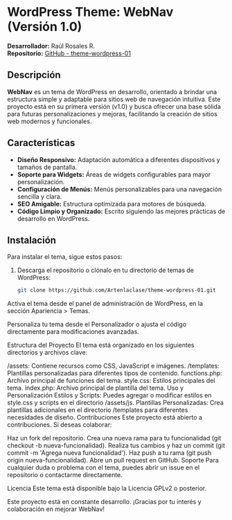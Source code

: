 # WordPress Theme: WebNav (Versión 1.0)

**Desarrollador:** Raúl Rosales R.  
**Repositorio:** [GitHub - theme-wordpress-01](https://github.com/Artenlaclase/theme-wordpress-01)

## Descripción

**WebNav** es un tema de WordPress en desarrollo, orientado a brindar una estructura simple y adaptable para sitios web de navegación intuitiva. Este proyecto está en su primera versión (v1.0) y busca ofrecer una base sólida para futuras personalizaciones y mejoras, facilitando la creación de sitios web modernos y funcionales.

## Características

- **Diseño Responsivo:** Adaptación automática a diferentes dispositivos y tamaños de pantalla.
- **Soporte para Widgets:** Áreas de widgets configurables para mayor personalización.
- **Configuración de Menús:** Menús personalizables para una navegación sencilla y clara.
- **SEO Amigable:** Estructura optimizada para motores de búsqueda.
- **Código Limpio y Organizado:** Escrito siguiendo las mejores prácticas de desarrollo en WordPress.
  
## Instalación

Para instalar el tema, sigue estos pasos:

1. Descarga el repositorio o clónalo en tu directorio de temas de WordPress:

   ```bash
   git clone https://github.com/Artenlaclase/theme-wordpress-01.git
Activa el tema desde el panel de administración de WordPress, en la sección Apariencia > Temas.

Personaliza tu tema desde el Personalizador o ajusta el código directamente para modificaciones avanzadas.

Estructura del Proyecto
El tema está organizado en los siguientes directorios y archivos clave:

/assets: Contiene recursos como CSS, JavaScript e imágenes.
/templates: Plantillas personalizadas para diferentes tipos de contenido.
functions.php: Archivo principal de funciones del tema.
style.css: Estilos principales del tema.
index.php: Archivo principal de plantilla del tema.
Uso y Personalización
Estilos y Scripts: Puedes agregar o modificar estilos en style.css y scripts en el directorio /assets/js.
Plantillas Personalizadas: Crea plantillas adicionales en el directorio /templates para diferentes necesidades de diseño.
Contribuciones
Este proyecto está abierto a contribuciones. Si deseas colaborar:

Haz un fork del repositorio.
Crea una nueva rama para tu funcionalidad (git checkout -b nueva-funcionalidad).
Realiza tus cambios y haz un commit (git commit -m 'Agrega nueva funcionalidad').
Haz push a tu rama (git push origin nueva-funcionalidad).
Abre un pull request en GitHub.
Soporte
Para cualquier duda o problema con el tema, puedes abrir un issue en el repositorio o contactarme directamente.

Licencia
Este tema está disponible bajo la Licencia GPLv2 o posterior.

Este proyecto está en constante desarrollo. ¡Gracias por tu interés y colaboración en mejorar WebNav!
